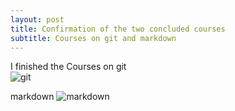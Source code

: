 ```yaml
---
layout: post
title: Confirmation of the two concluded courses
subtitle: Courses on git and markdown
---
```


I finished the Courses on 
git  
![git](/wolfgangwiesinger-website/img/gitcourse-finished.png)


markdown
![markdown](/wolfgangwiesinger-website/img/markdowncourse-finished.png)

